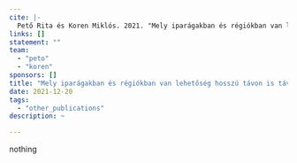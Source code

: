 ```yaml
---
cite: |-
  Pető Rita és Koren Miklós. 2021. "Mely iparágakban és régiókban van lehetőség hosszú távon is távmunkára?" Munkaerőpiaci Tükör. 2021(December), pp. 158-168.
links: []
statement: ""
team:
  - "peto"
  - "koren"
sponsors: []
title: "Mely iparágakban és régiókban van lehetőség hosszú távon is távmunkára?"
date: 2021-12-20
tags:
  - "other_publications"
description: ~

---
```


nothing
